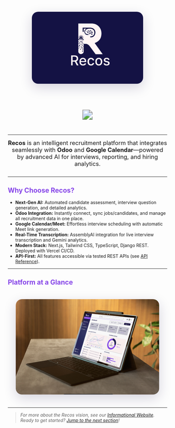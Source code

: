 <div align="center" style="margin-bottom: 40px;">

<img src="images/rec.png" alt="Recos Logo"  style="width: 70%; height: auto; max-height: 600px; border-radius: 20px; box-shadow: 0 12px 38px rgba(36,24,78,0.18); margin: 24px 0;" />

<br>
<br>
<br>
<br>

<a href="https://recos-six.vercel.app/" style="text-decoration:none; display: inline-block; padding: 12px;">
  <img src="https://img.shields.io/badge/Informational%20Website-Live%20Demo-%238645E8?logo=vercel&logoColor=white&style=for-the-badge" 
       style="transform: scale(2); display: block; margin: 0 auto;" />
</a>



</div>

---

<div align="center" style="margin-bottom: 30px; font-size: 1.15rem;">
  <b>Recos</b> is an intelligent recruitment platform that integrates seamlessly with <b>Odoo</b> and <b>Google Calendar</b>—powered by advanced AI for interviews, reporting, and hiring analytics.
</div>

---

## <span style="color:#8645E8; font-weight:700;">Why Choose Recos?</span>

- **Next-Gen AI:** Automated candidate assessment, interview question generation, and detailed analytics.
- **Odoo Integration:** Instantly connect, sync jobs/candidates, and manage all recruitment data in one place.
- **Google Calendar/Meet:** Effortless interview scheduling with automatic Meet link generation.
- **Real-Time Transcription:** AssemblyAI integration for live interview transcription and Gemini analytics.
- **Modern Stack:** Next.js, Tailwind CSS, TypeScript, Django REST. Deployed with Vercel CI/CD.
- **API-First:** All features accessible via tested REST APIs (see [API Reference](api-reference.md)).

---

## <span style="color:#8645E8; font-weight:700;">Platform at a Glance</span>

<div align="center">
  <img src="images/platform-at-glance.png" alt="Recos Dashboard Screenshot" 
       style="width: 90%; height: auto; max-height: 600px; border-radius: 20px; box-shadow: 0 12px 38px rgba(36,24,78,0.18); margin: 24px 0;" />
</div>

---

> _For more about the Recos vision, see our [Informational Website](https://recos-six.vercel.app/)._  
> _Ready to get started? [Jump to the next section](getting-started.md)!_
